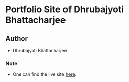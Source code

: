 # Portfolio Site of Dhrubajyoti Bhattacharjee

## Author

- Dhrubajyoti Bhattacharjee

### Note

- One can find the live site [here](https://math-to-dev.vercel.app/).
